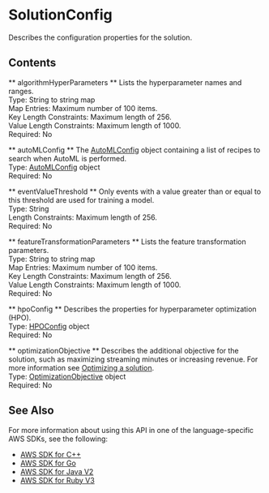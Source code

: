 # SolutionConfig<a name="API_SolutionConfig"></a>

Describes the configuration properties for the solution\.

## Contents<a name="API_SolutionConfig_Contents"></a>

 ** algorithmHyperParameters **   <a name="personalize-Type-SolutionConfig-algorithmHyperParameters"></a>
Lists the hyperparameter names and ranges\.  
Type: String to string map  
Map Entries: Maximum number of 100 items\.  
Key Length Constraints: Maximum length of 256\.  
Value Length Constraints: Maximum length of 1000\.  
Required: No

 ** autoMLConfig **   <a name="personalize-Type-SolutionConfig-autoMLConfig"></a>
The [AutoMLConfig](https://docs.aws.amazon.com/personalize/latest/dg/API_AutoMLConfig.html) object containing a list of recipes to search when AutoML is performed\.  
Type: [AutoMLConfig](API_AutoMLConfig.md) object  
Required: No

 ** eventValueThreshold **   <a name="personalize-Type-SolutionConfig-eventValueThreshold"></a>
Only events with a value greater than or equal to this threshold are used for training a model\.  
Type: String  
Length Constraints: Maximum length of 256\.  
Required: No

 ** featureTransformationParameters **   <a name="personalize-Type-SolutionConfig-featureTransformationParameters"></a>
Lists the feature transformation parameters\.  
Type: String to string map  
Map Entries: Maximum number of 100 items\.  
Key Length Constraints: Maximum length of 256\.  
Value Length Constraints: Maximum length of 1000\.  
Required: No

 ** hpoConfig **   <a name="personalize-Type-SolutionConfig-hpoConfig"></a>
Describes the properties for hyperparameter optimization \(HPO\)\.  
Type: [HPOConfig](API_HPOConfig.md) object  
Required: No

 ** optimizationObjective **   <a name="personalize-Type-SolutionConfig-optimizationObjective"></a>
Describes the additional objective for the solution, such as maximizing streaming minutes or increasing revenue\. For more information see [Optimizing a solution](https://docs.aws.amazon.com/personalize/latest/dg/optimizing-solution-for-objective.html)\.  
Type: [OptimizationObjective](API_OptimizationObjective.md) object  
Required: No

## See Also<a name="API_SolutionConfig_SeeAlso"></a>

For more information about using this API in one of the language\-specific AWS SDKs, see the following:
+  [AWS SDK for C\+\+](https://docs.aws.amazon.com/goto/SdkForCpp/personalize-2018-05-22/SolutionConfig) 
+  [AWS SDK for Go](https://docs.aws.amazon.com/goto/SdkForGoV1/personalize-2018-05-22/SolutionConfig) 
+  [AWS SDK for Java V2](https://docs.aws.amazon.com/goto/SdkForJavaV2/personalize-2018-05-22/SolutionConfig) 
+  [AWS SDK for Ruby V3](https://docs.aws.amazon.com/goto/SdkForRubyV3/personalize-2018-05-22/SolutionConfig) 